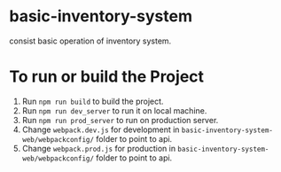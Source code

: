 # basic-inventory-system
consist basic operation of inventory system.

# To run or build the Project
1) Run `npm run build` to build the project.
2) Run `npm run dev_server` to run it on local machine.
3) Run `npm run prod_server` to run on production server.
4) Change `webpack.dev.js` for development in `basic-inventory-system-web/webpackconfig/` folder to point to api.
5) Change `webpack.prod.js` for production in `basic-inventory-system-web/webpackconfig/` folder to point to api.
